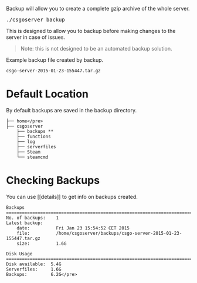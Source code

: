 Backup will allow you to create a complete gzip archive of the whole server.

<pre>./csgoserver backup</pre>
This is designed to allow you to backup before making changes to the server in case of issues.

> Note: this is not designed to be an automated backup solution.

Example backup file created by backup.

    csgo-server-2015-01-23-155447.tar.gz

# Default Location

By default backups are saved in the backup directory.

    ├── home</pre>
    ├── csgoserver 
        ├── backups **       
        ├── functions       
        ├── log       
        ├── serverfiles      
        ├── Steam       
        └── steamcmd

# Checking Backups

You can use [[details]] to get info on backups created.

    Backups
    ===============================================================================
    No. of backups:    1
    Latest backup:
        date:          Fri Jan 23 15:54:52 CET 2015
        file:          /home/csgoserver/backups/csgo-server-2015-01-23-155447.tar.gz
        size:          1.6G
    
    Disk Usage
    ===============================================================================
    Disk available:  5.4G
    Serverfiles:     1.6G
    Backups:         6.2G</pre>